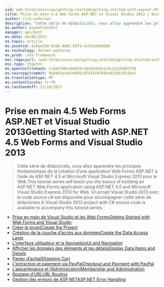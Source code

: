 ```yaml
---
uid: web-forms/overview/getting-started/getting-started-with-aspnet-45-web-forms/index
title: Prise en main 4.5 Web Forms ASP.NET et Visual Studio 2013 | Documents Microsoft
author: rick-anderson
description: "Cette série de didacticiels, vous allez apprendre les principes fondamentaux de la création d’une application Web Forms ASP.NET à l’aide de ASP.NET 4.5 et Visual Studio 2013 Express pour le Web. Un Visua..."
ms.author: aspnetcontent
manager: wpickett
ms.date: 04/09/2012
ms.topic: article
ms.assetid: dc6aa59a-9cb0-4a81-b5f3-ec545a0e958d
ms.technology: dotnet-webforms
ms.prod: .net-framework
msc.legacyurl: /web-forms/overview/getting-started/getting-started-with-aspnet-45-web-forms
msc.type: chapter
ms.openlocfilehash: 1c6e6f08c94d025c3643938de2c6ca2326402f90
ms.sourcegitcommit: 9a9483aceb34591c97451997036a9120c3fe2baf
ms.translationtype: MT
ms.contentlocale: fr-FR
ms.lasthandoff: 11/10/2017
---
```

<a name="getting-started-with-aspnet-45-web-forms-and-visual-studio-2013"></a><span data-ttu-id="740bf-104">Prise en main 4.5 Web Forms ASP.NET et Visual Studio 2013</span><span class="sxs-lookup"><span data-stu-id="740bf-104">Getting Started with ASP.NET 4.5 Web Forms and Visual Studio 2013</span></span>
====================
> <span data-ttu-id="740bf-105">Cette série de didacticiels, vous allez apprendre les principes fondamentaux de la création d’une application Web Forms ASP.NET à l’aide de ASP.NET 4.5 et Microsoft Visual Studio Express 2013 pour le Web.</span><span class="sxs-lookup"><span data-stu-id="740bf-105">This tutorial series will teach you the basics of building an ASP.NET Web Forms application using ASP.NET 4.5 and Microsoft Visual Studio Express 2013 for Web.</span></span> <span data-ttu-id="740bf-106">Un projet Visual Studio 2013 avec le code source c# est disponible pour accompagner cette série de didacticiels.</span><span class="sxs-lookup"><span data-stu-id="740bf-106">A Visual Studio 2013 project with C# source code is available to accompany this tutorial series.</span></span>


- [<span data-ttu-id="740bf-107">Prise en main de Visual Studio et les Web Forms</span><span class="sxs-lookup"><span data-stu-id="740bf-107">Getting Started with Web Forms and Visual Studio</span></span>](introduction-and-overview.md)
- [<span data-ttu-id="740bf-108">Créer le projet</span><span class="sxs-lookup"><span data-stu-id="740bf-108">Create the Project</span></span>](create-the-project.md)
- [<span data-ttu-id="740bf-109">Création de la couche d’accès aux données</span><span class="sxs-lookup"><span data-stu-id="740bf-109">Create the Data Access Layer</span></span>](create_the_data_access_layer.md)
- [<span data-ttu-id="740bf-110">L’interface utilisateur et la Navigation</span><span class="sxs-lookup"><span data-stu-id="740bf-110">UI and Navigation</span></span>](ui_and_navigation.md)
- [<span data-ttu-id="740bf-111">Afficher les données des éléments et les détails</span><span class="sxs-lookup"><span data-stu-id="740bf-111">Display Data Items and Details</span></span>](display_data_items_and_details.md)
- [<span data-ttu-id="740bf-112">Panier d’achat</span><span class="sxs-lookup"><span data-stu-id="740bf-112">Shopping Cart</span></span>](shopping-cart.md)
- [<span data-ttu-id="740bf-113">L’extraction et paiement via PayPal</span><span class="sxs-lookup"><span data-stu-id="740bf-113">Checkout and Payment with PayPal</span></span>](checkout-and-payment-with-paypal.md)
- [<span data-ttu-id="740bf-114">L’appartenance et l’Administration</span><span class="sxs-lookup"><span data-stu-id="740bf-114">Membership and Administration</span></span>](membership-and-administration.md)
- [<span data-ttu-id="740bf-115">Routage d’URL</span><span class="sxs-lookup"><span data-stu-id="740bf-115">URL Routing</span></span>](url-routing.md)
- [<span data-ttu-id="740bf-116">Gestion des erreurs de ASP.NET</span><span class="sxs-lookup"><span data-stu-id="740bf-116">ASP.NET Error Handling</span></span>](aspnet-error-handling.md)
